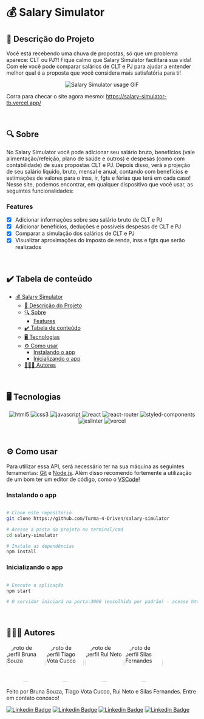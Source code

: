 # 💰 Salary Simulator
## 🚀 Descrição do Projeto
Você está recebendo uma chuva de propostas, só que um problema aparece: CLT ou PJ?! Fique calmo que Salary Simulator facilitará sua vida! Com ele você pode comparar salários de CLT e PJ para ajudar a entender melhor qual é a proposta que você considera mais satisfatória para ti!

<p align="center">
	<img alt='Salary Simulator usage GIF' src="/public/assets/salary-simulator-usage.gif" />
</p>

Corra para checar o site agora mesmo: https://salary-simulator-tb.vercel.app/

<br/>


## 🔍 Sobre
No Salary Simulator você pode adicionar seu salário bruto, benefícios (vale alimentação/refeição, plano de saúde e outros) e despesas (como com contabilidade) de suas propostas CLT e PJ. Depois disso, verá a projeção de seu salário líquido, bruto, mensal e anual, contando com benefícios e estimações de valores para o inss, ir, fgts e férias que terá em cada caso! Nesse site, podemos encontrar, em qualquer dispositivo que você usar, as seguintes funcionalidades:

### Features
- [x] Adicionar informações sobre seu salário bruto de CLT e PJ
- [x] Adicionar benefícios, deduções e possíveis despesas de CLT e PJ
- [x] Comparar a simulação dos salários de CLT e PJ
- [x] Visualizar aproximações do imposto de renda, inss e fgts que serão realizados

<br/>


## ✔️ Tabela de conteúdo
<!--ts-->
- [💰 Salary Simulator](#-salary-simulator)
	- [🚀 Descrição do Projeto](#-descrição-do-projeto)
	- [🔍 Sobre](#-sobre)
		- [Features](#features)
	- [✔️ Tabela de conteúdo](#️-tabela-de-conteúdo)
	- [🖥 Tecnologias](#-tecnologias)
	- [⚙️ Como usar](#️-como-usar)
		- [Instalando o app](#instalando-o-app)
		- [Inicializando o app](#inicializando-o-app)
	- [👨🏼‍💻 Autores](#-autores)
<!--te-->

<br/>


## 🖥 Tecnologias
<p align="center">
	<img alt="html5" src="https://img.shields.io/badge/HTML5-E34F26?style=for-the-badge&logo=html5&logoColor=white" />
	<img alt="css3" src="https://img.shields.io/badge/CSS3-1572B6?style=for-the-badge&logo=css3&logoColor=white" />
	<img alt="javascript" src="https://img.shields.io/badge/JavaScript-F7DF1E?style=for-the-badge&logo=javascript&logoColor=black" />
  <img alt="react" src="https://img.shields.io/badge/React-20232A?style=for-the-badge&logo=react&logoColor=61DAFB"/>
  <img alt="react-router" src="https://img.shields.io/badge/React_Router-CA4245?style=for-the-badge&logo=react-router&logoColor=white"/>
  <img alt="styled-components" src="https://img.shields.io/badge/styled--components-DB7093?style=for-the-badge&logo=styled-components&logoColor=white"/>
  <img alt="eslinter" src="https://img.shields.io/badge/eslint-3A33D1?style=for-the-badge&logo=eslint&logoColor=white"/>
	<img alt="vercel" src="https://img.shields.io/badge/Vercel-000000?style=for-the-badge&logo=vercel&logoColor=white" />
</p>

<br/>


## ⚙️ Como usar

Para utilizar essa API, será necessário ter na sua máquina as seguintes ferramentas:
[Git](https://git-scm.com) e [Node.js](https://nodejs.org/en/).
Além disso recomendo fortemente a utilização de um bom ter um editor de código, como o [VSCode](https://code.visualstudio.com/)!

### Instalando o app
```bash

# Clone este repositório
git clone https://github.com/Turma-4-Driven/salary-simulator

# Acesse a pasta do projeto no terminal/cmd
cd salary-simulator

# Instale as dependências
npm install

```

### Inicializando o app
```bash

# Execute a aplicação
npm start

# O servidor iniciará na porta:3000 (escolhida por padrão) - acesse http://localhost:3000 

```

<br/>


## 👨🏼‍💻 Autores

<img style="border-radius: 50%;" src="https://avatars.githubusercontent.com/u/87653713?v=4" width="100px;" alt="Foto de perfil Bruna Souza"/>
<img style="border-radius: 50%;" src="https://avatars.githubusercontent.com/u/56308226?v=4" width="100px;" alt="Foto de perfil Tiago Vota Cucco"/>
<img style="border-radius: 50%;" src="https://avatars.githubusercontent.com/u/93615202?v=4" width="100px;" alt="Foto de perfil Rui Neto"/>
<img style="border-radius: 50%;" src="https://avatars.githubusercontent.com/u/91638947?v=4" width="100px;" alt="Foto de perfil Silas Fernandes"/>

Feito por Bruna Souza, Tiago Vota Cucco, Rui Neto e Silas Fernandes. Entre em contato conosco!

[![Linkedin Badge](https://img.shields.io/badge/-Bruna-Souza?style=flat&logo=Linkedin&logoColor=white&color=blue&link=https://www.linkedin.com/in/starunz/)](https://www.linkedin.com/in/starunz/) 
[![Linkedin Badge](https://img.shields.io/badge/-Tiago-Vota?style=flat&logo=Linkedin&logoColor=white&color=blue&link=https://www.linkedin.com/in/tiago-vota-cucco)](https://www.linkedin.com/in/tiago-vota-cucco) 
[![Linkedin Badge](https://img.shields.io/badge/-Rui-Neto?style=flat&logo=Linkedin&logoColor=white&color=blue&link=https://www.linkedin.com/in/rui-neto)](https://www.linkedin.com/in/rui-neto) 
[![Linkedin Badge](https://img.shields.io/badge/-Silas-Fernandes?style=flat&logo=Linkedin&logoColor=white&color=blue&link=https://www.linkedin.com/in/silasfr/)](https://www.linkedin.com/in/silasfr/) 

<br/><br/>
